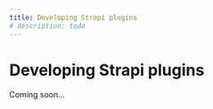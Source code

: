 ```yaml
---
title: Developing Strapi plugins
# description: todo
---
```


# Developing Strapi plugins

Coming soon…
